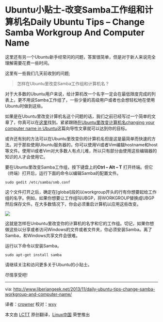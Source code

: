 Ubuntu小贴士-改变Samba工作组和计算机名Daily Ubuntu Tips – Change Samba Workgroup And Computer Name
================================================================================
这里还有另一个Ubuntu新手经常问的问题，答案很简单，但是对于新人来说完全理解需要花费一些时间。

这里有一些我们几天前收到的问题;

> 怎样在Ubuntu里改变Samba工作组和计算机名？

对于大多数的Ubuntu用户来说，给计算机改一个名字一定会在最低限度完成的列表上，更不用说Samba工作组了，一些少量的高级用户或者也会想轻松地在使用Ubuntu时做到这些。

如果是在Ubuntu里改变计算机名这个问题的话，我们之前已经写过一个简单的文章了，你真可以在[这里][1]找到。紧紧跟随[在Ubuntu里改变计算机名changing your computer name in Ubuntu][1]这篇向导性文章就可以达到你的目标。

或许还有别的方法可以在Ubuntu里改变你的计算机名但是这是最简单而快速的方法。对于那些使用Ubuntu服务器的，你可以使用Vi或者Vim编辑hostname和host等文件。使用Vi或者Vim对大多数人有点儿难，所以只有部分由使用这些编辑器的知识的人才会使用它。

要在Ubuntu里改变Samba工作组，按下键盘上的**Ctrl – Alt – T** 打开终端。但它（终端）打开后，运行下面的命令以编辑Samba的配置文件。

    sudo gedit /etc/samba/smb.conf

这个文件打开之后，确定在[global]段的以workgroup开头的行有你想要起给工作组的名字。例如，如果你想要让工作组叫UBGP，将WORKGROUP替换成UBGP然后保存文件。在大多数情况下，你会必须重启计算机以应用这些改变。

![](http://www.liberiangeek.net/wp-content/uploads/2013/11/workgroupubuntu.png)

这就是怎样在Unbuntu里改变你的计算机的名字和它的工作组。切记，如果你想做这些以分享或者访问Windows的文件或者文件夹，你必须安装Samba。离了Samba，和Windows共享文件会很难。

运行以下命令以安装Samba。

    sudo apt-get install samba

请继续关注和访问更多关于Ubuntu的小贴士。

尽情享受吧!

--------------------------------------------------------------------------------

via: http://www.liberiangeek.net/2013/11/daily-ubuntu-tips-change-samba-workgroup-and-computer-name/

译者：[crowner](https://github.com/crowner) 校对：[wxy](https://github.com/校对者ID)

本文由 [LCTT](https://github.com/LCTT/TranslateProject) 原创翻译，[Linux中国](http://linux.cn/) 荣誉推出

[1]:http://www.liberiangeek.net/2013/10/daily-ubuntu-tips-change-computer-name/